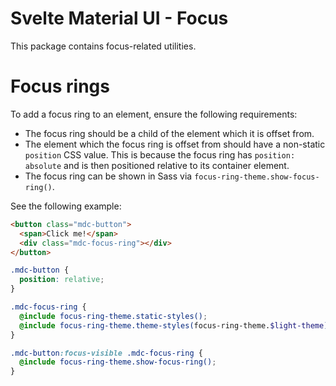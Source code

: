 # Svelte Material UI - Focus

This package contains focus-related utilities.

# Focus rings

To add a focus ring to an element, ensure the following requirements:

- The focus ring should be a child of the element which it is offset from.
- The element which the focus ring is offset from should have a
  non-static `position` CSS value. This is because the focus ring has
  `position: absolute` and is then positioned relative to its container
  element.
- The focus ring can be shown in Sass via `focus-ring-theme.show-focus-ring()`.

See the following example:

```html
<button class="mdc-button">
  <span>Click me!</span>
  <div class="mdc-focus-ring"></div>
</button>
```

```scss
.mdc-button {
  position: relative;
}

.mdc-focus-ring {
  @include focus-ring-theme.static-styles();
  @include focus-ring-theme.theme-styles(focus-ring-theme.$light-theme);
}

.mdc-button:focus-visible .mdc-focus-ring {
  @include focus-ring-theme.show-focus-ring();
}
```
